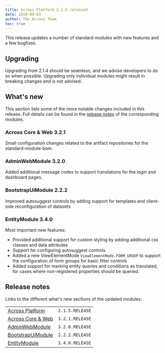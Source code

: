 ```yaml
---
title: Across Platform 2.1.5 released
date: 2019-09-03
author: The Across Team
toc: true
---
```


This release updates a number of standard modules with new features and
a few bugfixes.

<!--more-->

## Upgrading

Upgrading from 2.1.4 should be seamless, and we advise developers to do
so when possible. Upgrading only individual modules might result in
breaking changes and is not advised.

## What's new

This section lists some of the more notable changes included in this
release. Full details can be found in the [release
notes](across-platform-2-1-5-released.html#whats-new-sections) of the
corresponding modules.

### Across Core & Web 3.2.1

Small configuration changes related to the artifact repositories for the
standard-module-bom.

### AdminWebModule 3.2.0

Added additional message codes to support translations for the login and
dashboard pages.

### BootstrapUiModule 2.2.2

Improved autosuggest controls by adding support for templates and
client-side reconfiguration of datasets

### EntityModule 3.4.0

Most important new features:

- Provided additional support for custom styling by adding additional
  css classes and data attributes
- Support for configuring autosuggest controls
- Added a new ViewElementMode `ViewElementMode.FORM_GROUP` to support
  the configuration of form groups for basic filter controls
- Added support for marking entity queries and conditions as
  translated, for cases where non-registered properties should be
  queried.

## <span id="whats-new-sections"></span>Release notes

Links to the different what's new sections of the updated modules:

|                                                                                                                            |                 |
|----------------------------------------------------------------------------------------------------------------------------|-----------------|
| [Across Platform](https://foreach-across.github.io/ref-docs-5/across/releases/platform/2.1.5.html)                      | `2.1.5.RELEASE` |
| [Across Core & Web](https://foreach-across.github.io/ref-docs-5/across/releases/core-artifacts/releases-3.x.html#3-2-1) | `3.2.1.RELEASE` |
| [AdminWebModule](https://foreach-across.github.io/ref-docs-5/admin-web-module/releases/3.x.html#3-2-0)                  | `3.2.0.RELEASE` |
| [BootstrapUiModule](https://foreach-across.github.io/ref-docs-5/bootstrap-ui-module/releases/2.x.html#2-2-2)            | `2.2.2.RELEASE` |
| [EntityModule](https://foreach-across.github.io/ref-docs-5/entity-module/releases/3.x.html#3-4-0)                       | `3.4.0.RELEASE` |
